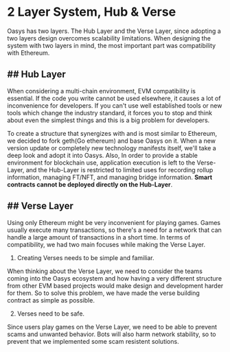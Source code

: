 # 2 Layer System, Hub & Verse

Oasys has two layers. The Hub Layer and the Verse Layer, since adopting a two layers design overcomes scalability limitations. 
When designing the system with two layers in mind, the most important part was compatibility with Ethereum.

## ## Hub Layer

When considering a multi-chain environment, EVM compatibility is essential.
If the code you write cannot be used elsewhere, it causes a lot of inconvenience for developers.
If you can't use well established tools or new tools which change the industry standard, it forces you to stop and think about even the simplest things and this is a big problem for developers.

To create a structure that synergizes with and is most similar to Ethereum, we decided to fork geth(Go ethereum) and base Oasys on it. When a new version update or completely new technology manifests itself, we'll take a deep look and adopt it into Oasys. 
Also, In order to provide a stable environment for blockchain use, application execution is left to the Verse-Layer, and the Hub-Layer is restricted to limited uses for recording rollup information, managing FT/NFT, and managing bridge information. **Smart contracts cannot be deployed directly on the Hub-Layer**.


## ## Verse Layer

Using only Ethereum might be very inconvenient for playing games. Games usually execute many transactions, so there's a need for a network that can handle a large amount of transactions in a short time. 
In terms of compatibility, we had two main focuses while making the Verse Layer. 

1. Creating Verses needs to be simple and familiar. 

When thinking about the Verse Layer, we need to consider the teams coming into the Oasys ecosystem and how having a very different structure from other EVM based projects would make design and development harder for them.
So to solve this problem, we have made the verse building contract as simple as possible.

2. Verses need to be safe. 

Since users play games on the Verse Layer, we need to be able to prevent scams and unwanted behavior.
Bots will also harm network stability, so to prevent that we implemented some scam resistent solutions.